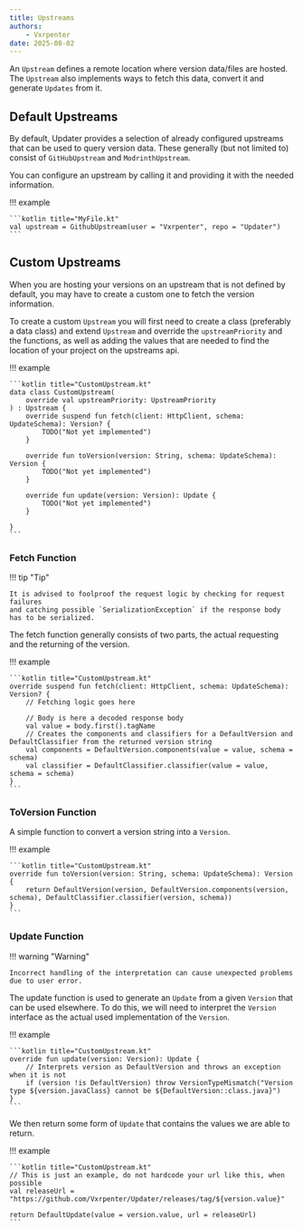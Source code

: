 ```yaml
---
title: Upstreams
authors:
    - Vxrpenter
date: 2025-08-02
---
```


An `Upstream` defines a remote location where version data/files are hosted.
The `Upstream` also implements ways to fetch this data, convert it and generate `Updates` from it.

## Default Upstreams

By default, Updater provides a selection of already configured upstreams that can be used to query version data.
These generally (but not limited to) consist of `GitHubUpstream` and `ModrinthUpstream`.

You can configure an upstream by calling it and providing it with the needed information.

!!! example

    ```kotlin title="MyFile.kt"
    val upstream = GithubUpstream(user = "Vxrpenter", repo = "Updater")
    ```

## Custom Upstreams

When you are hosting your versions on an upstream that is not defined by default,
you may have to create a custom one to fetch the version information.

To create a custom `Upstream` you will first need to create a class
(preferably a data class) and extend `Upstream` and override the `upstreamPriority` and the functions,
as well as adding the values that are needed to find the location of your project on the upstreams api.

!!! example

    ```kotlin title="CustomUpstream.kt"
    data class CustomUpstream(
        override val upstreamPriority: UpstreamPriority
    ) : Upstream {
        override suspend fun fetch(client: HttpClient, schema: UpdateSchema): Version? {
            TODO("Not yet implemented")
        }
    
        override fun toVersion(version: String, schema: UpdateSchema): Version {
            TODO("Not yet implemented")
        }
    
        override fun update(version: Version): Update {
            TODO("Not yet implemented")
        }
    
    }
    ```

### Fetch Function

!!! tip "Tip"

    It is advised to foolproof the request logic by checking for request failures 
    and catching possible `SerializationException` if the response body has to be serialized.

The fetch function generally consists of two parts, the actual requesting and the returning of the version.

!!! example

    ```kotlin title="CustomUpstream.kt"
    override suspend fun fetch(client: HttpClient, schema: UpdateSchema): Version? {
        // Fetching logic goes here
    
        // Body is here a decoded response body
        val value = body.first().tagName
        // Creates the components and classifiers for a DefaultVersion and DefaultClassifier from the returned version string
        val components = DefaultVersion.components(value = value, schema = schema)
        val classifier = DefaultClassifier.classifier(value = value, schema = schema)
    }
    ```

### ToVersion Function

A simple function to convert a version string into a `Version`.

!!! example

    ```kotlin title="CustomUpstream.kt"
    override fun toVersion(version: String, schema: UpdateSchema): Version {
        return DefaultVersion(version, DefaultVersion.components(version, schema), DefaultClassifier.classifier(version, schema))
    }
    ```

### Update Function

!!! warning "Warning"
    
    Incorrect handling of the interpretation can cause unexpected problems due to user error.

The update function is used to generate an `Update` from a given `Version` that can be used elsewhere.
To do this, we will need to interpret the `Version` interface as the actual used implementation of the `Version`.

!!! example

    ```kotlin title="CustomUpstream.kt"
    override fun update(version: Version): Update {
        // Interprets version as DefaultVersion and throws an exception when it is not
        if (version !is DefaultVersion) throw VersionTypeMismatch("Version type ${version.javaClass} cannot be ${DefaultVersion::class.java}")
    }
    ```

We then return some form of `Update` that contains the values we are able to return.

!!! example

    ```kotlin title="CustomUpstream.kt"
    // This is just an example, do not hardcode your url like this, when possible
    val releaseUrl = "https://github.com/Vxrpenter/Updater/releases/tag/${version.value}"
    
    return DefaultUpdate(value = version.value, url = releaseUrl)
    ```